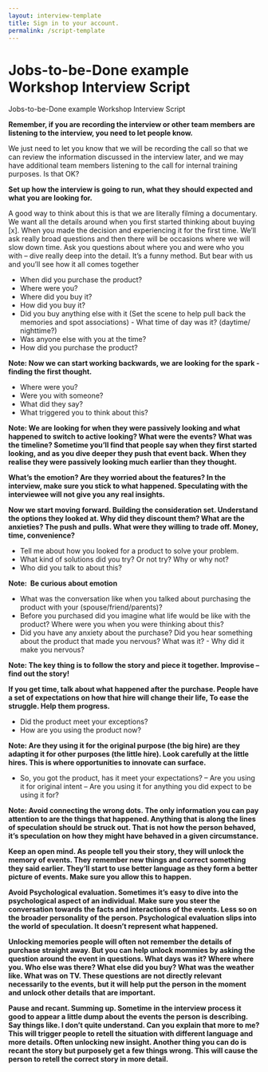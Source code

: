 ```yaml
---
layout: interview-template
title: Sign in to your account.
permalink: /script-template
---
```


# Jobs-to-be-Done example Workshop Interview Script 

Jobs-to-be-Done example Workshop Interview Script 

**Remember, if you are recording the interview or other team members are listening to the interview, you need to let people know.**

We just need to let you know that we will be recording the call so that we can review the information discussed in the interview later, and we may have additional team members listening to the call for internal training purposes. Is that OK?

**Set up how the interview is going to run, what they should expected and what you are looking for.**

A good way to think about this is that we are literally filming a documentary. We want all the details around when you first started thinking about buying [x]. When you made the decision and experiencing it for the first time. We’ll ask really broad questions and then there will be occasions where we will slow down time. Ask you questions about where you and were who you with – dive really deep into the detail. It’s a funny method. But bear with us and you’ll see how it all comes together

- When did you purchase the product?
- Where were you? 
- Where did you buy it?
- How did you buy it?
- Did you buy anything else with it (Set the scene to help pull back the memories and spot associations)
- What time of day was it? (daytime/ nighttime?)
- Was anyone else with you at the time?
- How did you purchase the product?

**Note: Now we can start working backwards, we are looking for the spark - finding the first thought.**

- Where were you?
- Were you with someone? 
- What did they say?
- What triggered you to think about this?

**Note: We are looking for when they were passively looking and what happened to switch to active looking? What were the events? What was the timeline? Sometime you’ll find that people say when they first started looking, and as you dive deeper they push that event back. When they realise they were passively looking much earlier than they thought.**

**What’s the emotion? Are they worried about the features? In the interview, make sure you stick to what happened. Speculating with the interviewee will not give you any real insights.**

**Now we start moving forward. Building the consideration set. Understand the options they looked at. Why did they discount them? What are the anxieties? The push and pulls. What were they willing to trade off. Money, time, convenience?**

- Tell me about how you looked for a product to solve your problem.
- What kind of solutions did you try? Or not try? Why or why not?
- Who did you talk to about this?

**Note:  Be curious about emotion**

- What was the conversation like when you talked about purchasing the product with your (spouse/friend/parents)?
- Before you purchased did you imagine what life would be like with the product? Where were you when you were thinking about this?
- Did you have any anxiety about the purchase? Did you hear something about the product that made you nervous? What was it? - Why did it make you nervous?

**Note: The key thing is to follow the story and piece it together. Improvise – find out the story!**

**If you get time, talk about what happened after the purchase. People have a set of expectations on how that hire will change their life, To ease the struggle. Help them progress.** 

- Did the product meet your exceptions? 
- How are you using the product now? 

**Note: Are they using it for the original purpose (the big hire) are they adapting it for other purposes (the little hire). Look carefully at the little hires. This is where opportunities to innovate can surface.**

- So, you got the product, has it meet your expectations?
– Are you using it for original intent
– Are you using it for anything you did expect to be using it for?

**Note: Avoid connecting the wrong dots. The only information you can pay attention to are the things that happened. Anything that is along the lines of speculation should be struck out. That is not how the person behaved, it’s speculation on how they might have behaved in a given circumstance.**

**Keep an open mind. As people tell you their story, they will unlock the memory of events. They remember new things and correct something they said earlier. They’ll start to use better language as they form a better picture of events. Make sure you allow this to happen.**

**Avoid Psychological evaluation. Sometimes it’s easy to dive into the psychological aspect of an individual. Make sure you steer the conversation towards the facts and interactions of the events. Less so on the broader personality of the person. Psychological evaluation slips into the world of speculation. It doesn’t represent what happened.**

**Unlocking memories people will often not remember the details of purchase straight away. But you can help unlock mommies by asking the question around the event in questions. What days was it? Where where you. Who else was there? What else did you buy? What was the weather like. What was on TV. These questions are not directly relevant necessarily to the events, but it will help put the person in the moment and unlock other details that are important.**

**Pause and recant. Summing up. Sometime in the interview process it good to appear a little dump about the events the person is describing. Say things like. I don’t quite understand. Can you explain that more to me? This will trigger people to retell the situation with different language and more details. Often unlocking new insight. Another thing you can do is recant the story but purposely get a few things wrong. This will cause the person to retell the correct story in more detail.**



